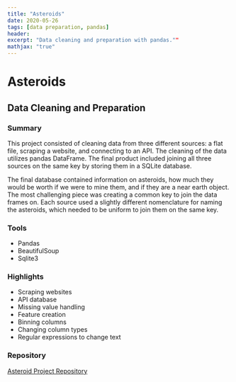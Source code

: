 ```yaml
---
title: "Asteroids"
date: 2020-05-26
tags: [data preparation, pandas]
header:
excerpt: "Data cleaning and preparation with pandas.""
mathjax: "true"
---
```


# Asteroids

## Data Cleaning and Preparation

### Summary
This project consisted of cleaning data from three different sources: a flat file, scraping a website, and connecting to an API. The cleaning of the data utilizes pandas DataFrame. The final product included joining all three sources on the same key by storing them in a SQLite database.

The final database contained information on asteroids, how much they would be worth if we were to mine them, and if they are a near earth object. The most challenging piece was creating a common key to join the data frames on. Each source used a slightly different nomenclature for naming the asteroids, which needed to be uniform to join them on the same key.

### Tools
* Pandas
* BeautifulSoup
* Sqlite3

### Highlights
* Scraping websites
* API database
* Missing value handling
* Feature creation
* Binning columns
* Changing column types
* Regular expressions to change text


### Repository
[Asteroid Project Repository](https://github.com/Torreylee1028/Asteroids-Data-Preparation)

